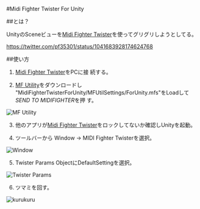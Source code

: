 ﻿#Midi Fighter Twister For Unity

##とは？

UnityのSceneビューを[Midi Fighter Twister](https://store.djtechtools.com/products/midi-fighter-twister)を使ってグリグリしようとしてる。

https://twitter.com/pf35301/status/1041683928174624768

##使い方
1. [Midi Fighter Twister](https://store.djtechtools.com/products/midi-fighter-twister)をPCに接
続する。

2. [MF Utility](https://djtechtools.com/midi-fighter-setup/#MFT)をダウンロードし "MidiFighterTwisterForUnity/MFUtilSettings/ForUnity.mfs"をLoadして *SEND TO MIDIFIGHTER*を押
す。

![MF Utility](https://i.gyazo.com/3e660d645fceba70444f81307de6d7d8.png)

3. 他のアプリが[Midi Fighter Twister](https://store.djtechtools.com/products/midi-fighter-twister)をロックしてないか確認しUnityを起動。

4. ツールバーから Window -> MIDI Fighter Twisterを選択。

![Window](https://i.gyazo.com/7b0085680d9d9f40e8798b67dcd05aae.png)

5. Twister Params ObjectにDefaultSettingを選択。

![Twister Params](https://i.gyazo.com/191d445d031dd68d1bc03592abb80432.png)

6. ツマミを回す。

![kurukuru](https://i.gyazo.com/27fc40c044891cde4e660c6f90defff0.gif)